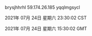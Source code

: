 brysjhhrhl 59.174.26.185 yqqlmgsycl

2021年 07月 24日 星期六 23:30:02 CST

2021年 07月 24日 星期六 15:30:02 GMT
